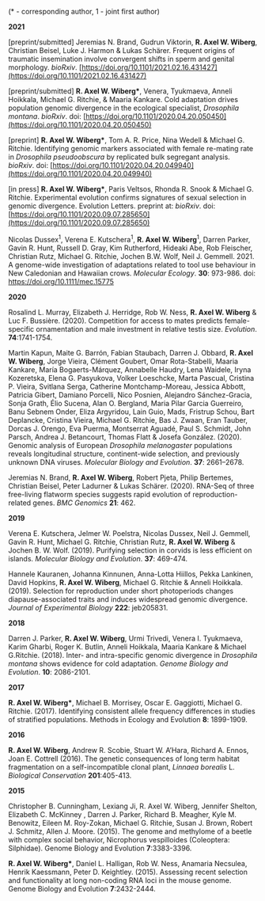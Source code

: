 
(\* - corresponding author, 1 - joint first author)


**2021**

\[preprint/submitted\] Jeremias N. Brand, Gudrun Viktorin, **R. Axel W. Wiberg**, Christian Beisel, Luke J. Harmon & Lukas Schärer. Frequent origins of traumatic insemination involve convergent shifts in sperm and genital morphology. *bioRxiv*. [https://doi.org/10.1101/2021.02.16.431427](https://doi.org/10.1101/2021.02.16.431427)

\[preprint/submitted\] **R. Axel W. Wiberg\***, Venera, Tyukmaeva, Anneli Hoikkala, Michael G. Ritchie, & Maaria Kankare. Cold adaptation drives population genomic divergence in the ecological specialist, *Drosophila montana*. *bioRxiv*. doi: [https://doi.org/10.1101/2020.04.20.050450](https://doi.org/10.1101/2020.04.20.050450)

\[preprint\] **R. Axel W. Wiberg\***, Tom A. R. Price, Nina Wedell & Michael G. Ritchie. Identifying genomic markers associated with female re-mating rate in *Drosophila pseudoobscura* by replicated bulk segregant analysis. *bioRxiv*. doi: [https://doi.org/10.1101/2020.04.20.049940](https://doi.org/10.1101/2020.04.20.049940)

\[in press\] **R. Axel W. Wiberg\***, Paris Veltsos, Rhonda R. Snook & Michael G. Ritchie. Experimental evolution confirms signatures of sexual selection in genomic divergence. Evolution Letters. preprint at: *bioRxiv*. doi: [https://doi.org/10.1101/2020.09.07.285650](https://doi.org/10.1101/2020.09.07.285650)

Nicolas Dussex<sup>1</sup>, Verena E. Kutschera<sup>1</sup>, **R. Axel W. Wiberg**<sup>1</sup>, Darren Parker, Gavin R. Hunt, Russell D. Gray, Kim Rutherford, Hideaki Abe, Rob Fleischer, Christian Rutz, Michael G. Ritchie, Jochen B.W. Wolf, Neil J. Gemmell. 2021. A genome-wide investigation of adaptations related to tool use behaviour in New Caledonian and Hawaiian crows. *Molecular Ecology*. **30**: 973-986. doi: https://doi.org/10.1111/mec.15775


**2020**

Rosalind L. Murray, Elizabeth J. Herridge, Rob W. Ness, **R. Axel W. Wiberg** & Luc F. Bussière. (2020). Competition for access to mates predicts female-specific ornamentation and male investment in relative testis size. *Evolution*. **74**:1741-1754.

Martin Kapun, Maite G. Barrón, Fabian Staubach, Darren J. Obbard, **R. Axel W. Wiberg**, Jorge Vieira, Clément Goubert, Omar Rota-Stabelli, Maaria Kankare, María Bogaerts-Márquez, Annabelle Haudry, Lena Waidele, Iryna Kozeretska, Elena G. Pasyukova, Volker Loeschcke, Marta Pascual, Cristina P. Vieira, Svitlana Serga, Catherine Montchamp-Moreau, Jessica Abbott, Patricia Gibert, Damiano Porcelli, Nico Posnien, Alejandro Sánchez-Gracia, Sonja Grath, Élio Sucena, Alan O. Bergland, Maria Pilar Garcia Guerreiro, Banu Sebnem Onder, Eliza Argyridou, Lain Guio, Mads, Fristrup Schou, Bart Deplancke, Cristina Vieira, Michael G. Ritchie, Bas J. Zwaan, Eran Tauber, Dorcas J. Orengo, Eva Puerma, Montserrat Aguadé, Paul S. Schmidt, John Parsch, Andrea J. Betancourt, Thomas Flatt & Josefa González. (2020). Genomic analysis of European *Drosophila melanogaster* populations reveals longitudinal structure, continent-wide selection, and previously unknown DNA viruses. *Molecular Biology and Evolution*. **37**: 2661–2678.

Jeremias N. Brand, **R. Axel W. Wiberg**, Robert Pjeta, Philip Bertemes, Christian Beisel, Peter Ladurner & Lukas Schärer. (2020). RNA-Seq of three free-living flatworm species suggests rapid evolution of reproduction-related genes. *BMC Genomics* **21**: 462.


**2019**

Verena E. Kutschera, Jelmer W. Poelstra, Nicolas Dussex, Neil J. Gemmell, Gavin R. Hunt, Michael G. Ritchie, Christian Rutz, **R. Axel W. Wiberg** & Jochen B. W. Wolf. (2019). Purifying selection in corvids is less efficient on islands. *Molecular Biology and Evolution*. **37**: 469-474.

Hannele Kauranen, Johanna Kinnunen, Anna-Lotta Hiillos, Pekka Lankinen, David Hopkins, **R. Axel W. Wiberg**, Michael G. Ritchie & Anneli Hoikkala. (2019). Selection for reproduction under short photoperiods changes diapause-associated traits and induces widespread genomic divergence. *Journal of Experimental Biology* **222**: jeb205831.


**2018**

Darren J. Parker, **R. Axel W. Wiberg**, Urmi Trivedi, Venera I. Tyukmaeva, Karim Gharbi, Roger K. Butlin, Anneli Hoikkala, Maaria Kankare & Michael G.Ritchie. (2018). Inter- and intra-specific genomic divergence in *Drosophila montana* shows evidence for cold adaptation. *Genome Biology and Evolution*. **10**: 2086-2101.


**2017**

**R. Axel W. Wiberg\***, Michael B. Morrisey, Oscar E. Gaggiotti, Michael G. Ritchie. (2017). Identifying consistent allele frequency differences in studies of stratified populations. Methods in Ecology and Evolution **8**: 1899-1909.


**2016**

**R. Axel W. Wiberg**, Andrew R. Scobie, Stuart W. A’Hara, Richard A. Ennos, Joan E. Cottrell (2016). The genetic consequences of long term habitat fragmentation on a self-incompatible clonal plant, *Linnaea borealis* L. *Biological Conservation* **201**:405-413.


**2015**

Christopher B. Cunningham, Lexiang Ji, R. Axel W. Wiberg, Jennifer Shelton, Elizabeth C. McKinney , Darren J. Parker, Richard B. Meagher, Kyle M. Benowitz, Eileen M. Roy-Zokan, Michael G. Ritchie, Susan J. Brown, Robert J. Schmitz, Allen J. Moore. (2015). The genome and methylome of a beetle with complex social behavior, Nicrophorus vespilloides (Coleoptera: Silphidae). Genome Biology and Evolution **7**:3383-3396.

**R. Axel W. Wiberg\***, Daniel L. Halligan, Rob W. Ness, Anamaria Necsulea, Henrik Kaessmann, Peter D. Keightley. (2015). Assessing recent selection and functionality at long non-coding RNA loci in the mouse genome. Genome Biology and Evolution **7**:2432-2444.
